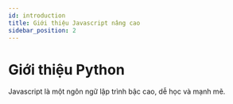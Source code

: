 ```yaml
---
id: introduction
title: Giới thiệu Javascript nâng cao
sidebar_position: 2
---
```


# Giới thiệu Python

Javascript là một ngôn ngữ lập trình bậc cao, dễ học và mạnh mẽ.
